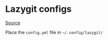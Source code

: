 # Lazygit configs

[Source](https://github.com/jesseduffield/lazygit/blob/master/docs/Config.md)

Place the `config.yml` file in `~/.config/lazygit/`
